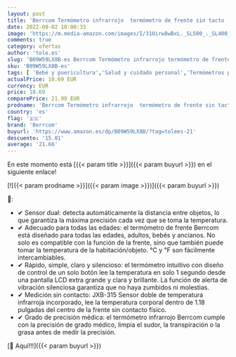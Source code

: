```yaml
---
layout: post
title: 'Berrcom Termómetro infrarrojo  termómetro de frente sin tacto  termómetro infrarrojo digital JXB-315 para adultos y niños  termómetro de bebé sin contacto  alerta de vibración suave'
date: 2022-09-02 18:00:33
image: 'https://m.media-amazon.com/images/I/31Oirw8wBxL._SL500_._SL400_.jpg'
comments: true
category: ofertas
author: 'tole.es'
slug: 'B09W59LX8B-es Berrcom Termómetro infrarrojo termómetro de frente sin...'
sku: 'B09W59LX8B-es'
tags: [ 'Bebé y puericultura','Salud y cuidado personal','Termómetros para bebé','bebé','berrcom','🇪🇸', ]
actualPrice: 18.69 EUR
currency: EUR
price: 18.69
comparePrice: 21.99 EUR
prodname: 'Berrcom Termómetro infrarrojo  termómetro de frente sin tacto  termómetro infrarrojo digital JXB-315 para adultos y niños  termómetro de bebé sin contacto  alerta de vibración suave'
country: 'es'
flag: '🇪🇸'
brand: 'Berrcom'
buyurl: 'https://www.amazon.es/dp/B09W59LX8B/?tag=tolees-21'
descuento: '15.01'
average: '21.66'
---
```


En este momento está [{{< param title >}}]({{< param buyurl >}}) en el siguiente enlace!

[![{{< param prodname >}}]({{< param image >}})]({{< param buyurl >}})

🔎:

- ✔ Sensor dual: detecta automáticamente la distancia entre objetos, lo que garantiza la máxima precisión cada vez que se toma la temperatura.
- ✔ Adecuado para todas las edades: el termómetro de frente Berrcom está diseñado para todas las edades, adultos, bebés y ancianos. No solo es compatible con la función de la frente, sino que también puede tomar la temperatura de la habitación/objeto. ℃ y ℉ son fácilmente intercambiables.
- ✔ Rápido, simple, claro y silencioso: el termómetro intuitivo con diseño de control de un solo botón lee la temperatura en solo 1 segundo desde una pantalla LCD extra grande y clara y brillante. La función de alerta de vibración silenciosa garantiza que no haya zumbidos ni molestias.
- ✔ Medición sin contacto: JXB-315 Sensor doble de temperatura infrarroja incorporado, lee la temperatura corporal dentro de 1.18 pulgadas del centro de la frente sin contacto físico.
- ✔ Grado de precisión médica: el termómetro infrarrojo Berrcom cumple con la precisión de grado médico, limpia el sudor, la transpiración o la grasa antes de medir la precisión.

[🛒 Aquí!!!]({{< param buyurl >}})
